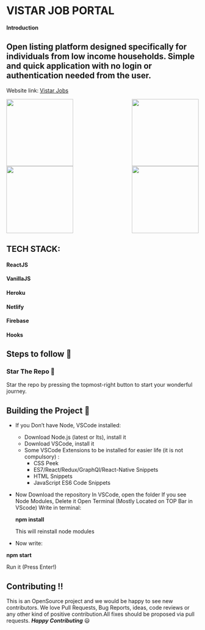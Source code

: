 
# VISTAR JOB PORTAL


**Introduction**
## Open listing platform designed specifically for individuals from low income households. Simple and quick application with no login or authentication needed from the user.

Website link: [Vistar Jobs](https://vistar-job-home.netlify.app/)

<img height='175' src="https://github.com/som23ya/Vistar-Job-Portal/blob/master/pic2.png" align="right">
<img height='175' src="https://github.com/som23ya/Vistar-Job-Portal/blob/master/pic3.png">
<img height='175' src="https://github.com/som23ya/Vistar-Job-Portal/blob/master/pic4.png" align="right">
 <img height='175' src="https://github.com/som23ya/Vistar-Job-Portal/blob/master/pic1.png">

## TECH STACK:
#### ReactJS
#### VanillaJS
#### Heroku
#### Netlify
#### Firebase
#### Hooks

## Steps to follow :scroll:

### Star The Repo :star2:

Star the repo by pressing the topmost-right button to start your wonderful journey.

## Building the Project :confetti_ball:
* If you Don’t have Node, VSCode installed:
  * Download Node.js (latest or lts), install it
  * Download VSCode, install it
  * Some VSCode Extensions to be installed for easier life (it is not compulsory) :
     * CSS Peek
     * ES7/React/Redux/GraphQl/React-Native Snippets
     * HTML Snippets
     * JavaScript ES6 Code Snippets

* Now Download the repository
  In VSCode, open the folder
  If you see Node Modules, Delete it
  Open Terminal (Mostly Located on TOP Bar in VScode)
  Write in terminal:
  
    **npm install** 
    
  This will reinstall node modules
* Now write:

**npm start**

Run it (Press Enter!)

## Contributing :bangbang:
This is an OpenSource project and we would be happy to see new contributors. 
We love Pull Requests, Bug Reports, ideas, code reviews or any other kind of positive contribution.All fixes should be proposed via pull requests. 
 _**Happy Contributing**_ :smiley: 
 

